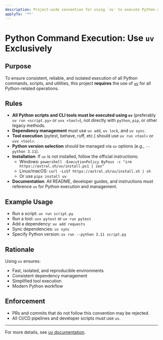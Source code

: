 ```yaml
---
description: Project-wide convention for using `uv` to execute Python commands, scripts, and utilities
applyTo: '**'
---
```


# Python Command Execution: Use `uv` Exclusively

## Purpose

To ensure consistent, reliable, and isolated execution of all Python commands, scripts, and utilities, this project **requires** the use of [`uv`](https://astral.sh/uv/) for all Python-related operations.

## Rules

- **All Python scripts and CLI tools must be executed using `uv`** (preferably `uv run <script.py>` or `uvx <tool>`), not directly with `python`, `pip`, or other legacy methods.
- **Dependency management** must use `uv add`, `uv lock`, and `uv sync`.
- **Tool execution** (pytest, behave, ruff, etc.) should use `uv run <tool>` or `uvx <tool>`.
- **Python version selection** should be managed via `uv` options (e.g., `--python 3.11`).
- **Installation**: If `uv` is not installed, follow the official instructions:
  - Windows: `powershell -ExecutionPolicy ByPass -c "irm https://astral.sh/uv/install.ps1 | iex"`
  - Linux/macOS: `curl -LsSf https://astral.sh/uv/install.sh | sh`
  - Or use `pipx install uv`
- **Documentation**: All README, developer guides, and instructions must reference `uv` for Python execution and management.

## Example Usage

- Run a script: `uv run script.py`
- Run a tool: `uvx pytest` or `uv run pytest`
- Add a dependency: `uv add requests`
- Sync dependencies: `uv sync`
- Specify Python version: `uv run --python 3.11 script.py`

## Rationale

Using `uv` ensures:

- Fast, isolated, and reproducible environments
- Consistent dependency management
- Simplified tool execution
- Modern Python workflow

## Enforcement

- PRs and commits that do not follow this convention may be rejected.
- All CI/CD pipelines and developer scripts must use `uv`.

---

For more details, see [uv documentation](https://docs.astral.sh/uv/).
